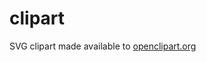 # clipart

SVG clipart made available to [openclipart.org](https://openclipart.org/download/33853/Swatter.svg)

